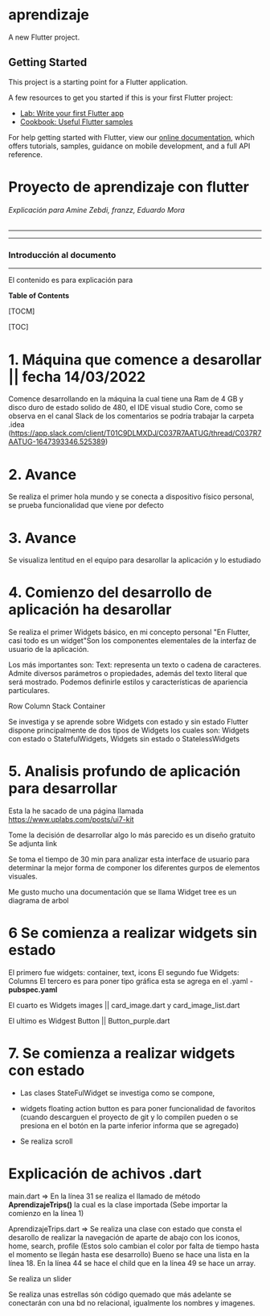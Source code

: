 # aprendizaje

A new Flutter project.

## Getting Started

This project is a starting point for a Flutter application.

A few resources to get you started if this is your first Flutter project:

- [Lab: Write your first Flutter app](https://flutter.dev/docs/get-started/codelab)
- [Cookbook: Useful Flutter samples](https://flutter.dev/docs/cookbook)

For help getting started with Flutter, view our
[online documentation](https://flutter.dev/docs), which offers tutorials,
samples, guidance on mobile development, and a full API reference.


# Proyecto de aprendizaje con flutter

###### Explicación para Amine Zebdi, franzz, Eduardo Mora

_____________________________________________________________________
_____________________________________________________________________
### Introducción al documento
_____________________________________________________________________
El contenido es para explicación para 

**Table of Contents**

[TOCM]

[TOC]

# 1. Máquina que comence a desarollar || fecha 14/03/2022

Comence desarrollando en la máquina la cual tiene una Ram de 4 GB y disco duro de estado solido de 480, el IDE visual studio Core, como se observa en el canal Slack de los comentarios se podría trabajar la carpeta .idea (https://app.slack.com/client/T01C9DLMXDJ/C037R7AATUG/thread/C037R7AATUG-1647393346.525389)

# 2. Avance

Se realiza el primer hola mundo y se conecta a dispositivo físico personal, se prueba funcionalidad que viene por defecto

# 3. Avance 

Se visualiza lentitud en el equipo para desarollar la aplicación y lo estudiado

# 4. Comienzo del desarrollo de aplicación ha desarollar

Se realiza el primer Widgets básico, en mi concepto personal "En Flutter, casi todo es un widget"Son los componentes elementales de la interfaz de usuario de la aplicación.

Los más importantes son:
Text: representa un texto o cadena de caracteres. Admite diversos parámetros o propiedades, además del texto literal que será mostrado. Podemos definirle estilos y características de apariencia particulares.

Row
Column
Stack
Container

Se investiga y se aprende sobre Widgets con estado y sin estado
Flutter dispone principalmente de dos tipos de Widgets los cuales son:
Widgets con estado o StatefulWidgets, Widgets sin estado o StatelessWidgets

# 5. Analisis profundo de aplicación para desarrollar 
Esta la he sacado de una página llamada 
https://www.uplabs.com/posts/ui7-kit

Tome la decisión de desarrollar algo lo más parecido es un diseño gratuito
Se adjunta link

Se toma el tiempo de 30 min para analizar esta interface de usuario para determinar la mejor forma de componer los diferentes gurpos de elementos visuales. 

Me gusto mucho una documentación que se llama Widget tree es un diagrama de arbol

# 6 Se comienza a realizar widgets sin estado 

El primero fue widgets: container, text, icons
El segundo fue Widgets: Columns
El tercero es para poner tipo gráfica esta se agrega en el .yaml - **pubspec.yaml**

El cuarto es Widgets images || card_image.dart y card_image_list.dart

El ultimo es Widgest Button || Button_purple.dart

# 7. Se comienza a realizar widgets con estado

- Las clases StateFulWidget se investiga como se compone, 
- widgets floating action button es para poner funcionalidad de favoritos
(cuando descarguen el proyecto de git y lo compilen pueden o se presiona en el botón en la parte inferior informa que se agregado)

- Se realiza scroll

# Explicación de achivos .dart

main.dart => En la línea 31 se realiza el llamado de método **AprendizajeTrips()** la cual es la clase importada (Sebe importar la comienzo en la línea 1)

AprendizajeTrips.dart  => Se realiza una clase con estado que consta el desarollo de realizar la navegación de aparte de abajo con los iconos,  home, search, profile (Estos solo cambian el color por falta de tiempo hasta el momento se llegán hasta ese desarrollo)
Bueno se hace una lista en la línea 18. En la línea 44 se hace el child que en la línea 49 se hace un array.

Se realiza un slider

Se realiza unas estrellas són código quemado que más adelante se conectarán con una bd no relacional, igualmente los nombres y imagenes.
